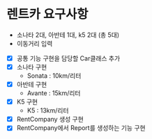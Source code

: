 # 렌트카 요구사항

- 소나타 2대, 아반테 1대, k5 2대 (총 5대)
- 이동거리 입력
- [x] 공통 기능 구현을 담당할 Car클래스 추가
- [x] 소나타 구현
	- Sonata : 10km/리터
- [x] 아반테 구현
	- Avante : 15km/리터
- [x] K5 구현
	- K5 : 13km/리터
- [x] RentCompany 생성 구현
- [x] RentCompany에서 Report를 생성하는 기능 구현